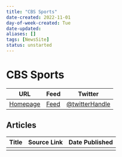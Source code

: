 ```yaml
---
title: "CBS Sports"
date-created: 2022-11-01
day-of-week-created: Tue
date-updated: 
aliases: []
tags: [NewsSite]
status: unstarted
---
```


# CBS Sports

| URL          | Feed     | Twitter                                |
| ------------ | -------- | -------------------------------------- |
| [Homepage]() | [Feed]() | [@twitterHandle](https://twitter.com/) | 


## Articles
| Title | Source Link | Date Published |
| ----- | ----------- | -------------- |
|       |             |                |


